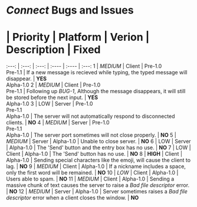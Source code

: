 # *Connect* Bugs and Issues

 # | Priority | Platform | Verion | Description | Fixed
:---: | :---: | :---: | :---- | :---- | :---:
1 | *MEDIUM* | Client | Pre-1.0<br>Pre-1.1 | If a new message is recieved while typing, the typed message will disappear. | **YES**<br>Alpha-1.0
2 | *MEDIUM* | Client | Pre-1.0<br>Pre-1.1 | Following up *BUG-1*, Although the message disappears, it will still be stored before the next input. | **YES**<br>Alpha-1.0
3 | LOW | Server | Pre-1.0<br>Pre-1.1<br>Alpha-1.0 | The server will not automatically respond to disconnected clients. | **NO**
4 | *MEDIUM* | Server | Pre-1.0<br>Pre-1.1<br>Alpha-1.0 | The server port sometimes will not close properly. | **NO**
5 | *MEDIUM* | Server | Alpha-1.0 | Unable to close server. | **NO**
6 | LOW | Server | Alpha-1.0 | The 'Send' button and the entry box has no use. | **NO**
7 | LOW | Client | Alpha-1.0 | The 'Send' button has no use. | **NO**
8 | **HIGH** | Client | Alpha-1.0 | Sending special characters like the emoji, will cause the client to lag. | **NO**
9 | *MEDIUM* | Client | Alpha-1.0 | If a nickname includes a space, only the first word will be remained. | **NO**
10 | *LOW* | Client | Alpha-1.0 | Users able to spam. | **NO**
11 | *MEDIUM* | Client | Alpha-1.0 | Sending a massive chunk of text causes the server to raise a *Bad file descriptor* error. | **NO**
12 | *MEDIUM* | Server | Alpha-1.0 | Server sometimes raises a *Bad file descriptor* error when a client closes the window. | **NO**
